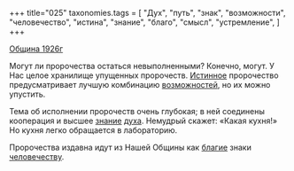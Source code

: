 +++
title="025"
taxonomies.tags = [
 "Дух",
 "путь",
 "знак",
 "возможности",
 "человечество",
 "истина",
 "знание",
 "благо",
 "смысл",
 "устремление",
]
+++

[Община 1926г](/agni/1926)

Могут ли пророчества остаться невыполненными? Конечно, могут. У Нас целое хранилище упущенных пророчеств. [Истинное](/tags/истина) пророчество предусматривает лучшую комбинацию [возможностей](/tags/возможности), но их можно упустить.   

Тема об исполнении пророчеств очень глубокая; в ней соединены кооперация и высшее [знание](/tags/знание) [духа](/tags/Дух). Немудрый скажет: «Какая кухня!» Но кухня легко обращается в лабораторию.   

Пророчества издавна идут из Нашей Общины как [благие](/tags/благо) знаки [человечеству](/tags/устремление).   

